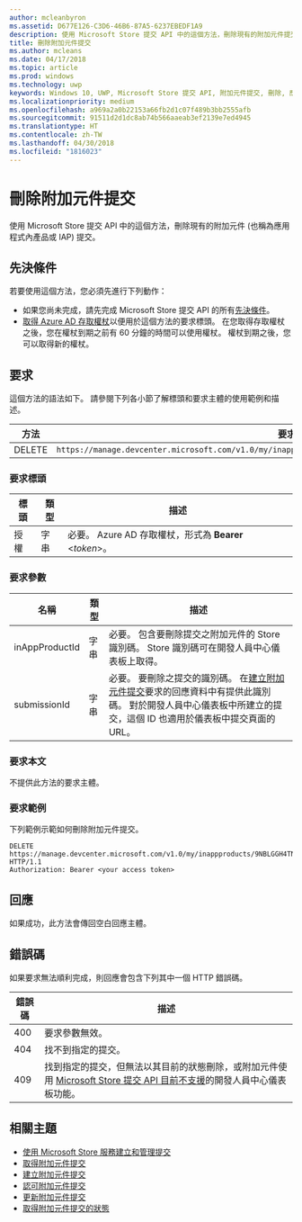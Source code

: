 ```yaml
---
author: mcleanbyron
ms.assetid: D677E126-C3D6-46B6-87A5-6237EBEDF1A9
description: 使用 Microsoft Store 提交 API 中的這個方法，刪除現有的附加元件提交。
title: 刪除附加元件提交
ms.author: mcleans
ms.date: 04/17/2018
ms.topic: article
ms.prod: windows
ms.technology: uwp
keywords: Windows 10, UWP, Microsoft Store 提交 API, 附加元件提交, 刪除, 應用程式內產品, IAP
ms.localizationpriority: medium
ms.openlocfilehash: a969a2a0b22153a66fb2d1c07f489b3bb2555afb
ms.sourcegitcommit: 91511d2d1dc8ab74b566aaeab3ef2139e7ed4945
ms.translationtype: HT
ms.contentlocale: zh-TW
ms.lasthandoff: 04/30/2018
ms.locfileid: "1816023"
---
```

# <a name="delete-an-add-on-submission"></a>刪除附加元件提交

使用 Microsoft Store 提交 API 中的這個方法，刪除現有的附加元件 (也稱為應用程式內產品或 IAP) 提交。

## <a name="prerequisites"></a>先決條件

若要使用這個方法，您必須先進行下列動作：

* 如果您尚未完成，請先完成 Microsoft Store 提交 API 的所有[先決條件](create-and-manage-submissions-using-windows-store-services.md#prerequisites)。
* [取得 Azure AD 存取權杖](create-and-manage-submissions-using-windows-store-services.md#obtain-an-azure-ad-access-token)以便用於這個方法的要求標頭。 在您取得存取權杖之後，您在權杖到期之前有 60 分鐘的時間可以使用權杖。 權杖到期之後，您可以取得新的權杖。

## <a name="request"></a>要求

這個方法的語法如下。 請參閱下列各小節了解標頭和要求主體的使用範例和描述。

| 方法 | 要求 URI                                                      |
|--------|------------------------------------------------------------------|
| DELETE    | ```https://manage.devcenter.microsoft.com/v1.0/my/inappproducts/{inAppProductId}/submissions/{submissionId}``` |


### <a name="request-header"></a>要求標頭

| 標頭        | 類型   | 描述                                                                 |
|---------------|--------|-----------------------------------------------------------------------------|
| 授權 | 字串 | 必要。 Azure AD 存取權杖，形式為 **Bearer** &lt;*token*&gt;。 |


### <a name="request-parameters"></a>要求參數

| 名稱        | 類型   | 描述                                                                 |
|---------------|--------|-----------------------------------------------------------------------------|
| inAppProductId | 字串 | 必要。 包含要刪除提交之附加元件的 Store 識別碼。  Store 識別碼可在開發人員中心儀表板上取得。  |
| submissionId | 字串 | 必要。 要刪除之提交的識別碼。 在[建立附加元件提交](create-an-add-on-submission.md)要求的回應資料中有提供此識別碼。 對於開發人員中心儀表板中所建立的提交，這個 ID 也適用於儀表板中提交頁面的 URL。  |


### <a name="request-body"></a>要求本文

不提供此方法的要求主體。


### <a name="request-example"></a>要求範例

下列範例示範如何刪除附加元件提交。

```
DELETE https://manage.devcenter.microsoft.com/v1.0/my/inappproducts/9NBLGGH4TNMP/submissions/1152921504621230023 HTTP/1.1
Authorization: Bearer <your access token>
```

## <a name="response"></a>回應

如果成功，此方法會傳回空白回應主體。

## <a name="error-codes"></a>錯誤碼

如果要求無法順利完成，則回應會包含下列其中一個 HTTP 錯誤碼。

| 錯誤碼 |  描述   |
|--------|------------------|
| 400  | 要求參數無效。 |
| 404  | 找不到指定的提交。 |
| 409  | 找到指定的提交，但無法以其目前的狀態刪除，或附加元件使用 [Microsoft Store 提交 API 目前不支援](create-and-manage-submissions-using-windows-store-services.md#not_supported)的開發人員中心儀表板功能。 |


## <a name="related-topics"></a>相關主題

* [使用 Microsoft Store 服務建立和管理提交](create-and-manage-submissions-using-windows-store-services.md)
* [取得附加元件提交](get-an-add-on-submission.md)
* [建立附加元件提交](create-an-add-on-submission.md)
* [認可附加元件提交](commit-an-add-on-submission.md)
* [更新附加元件提交](update-an-add-on-submission.md)
* [取得附加元件提交的狀態](get-status-for-an-add-on-submission.md)
